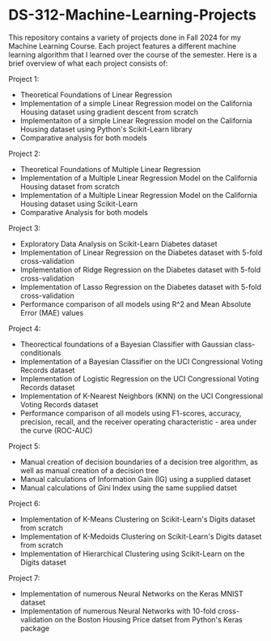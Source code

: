 # DS-312-Machine-Learning-Projects
This repository contains a variety of projects done in Fall 2024 for my Machine Learning Course. Each project features a different machine learning algorithm that I learned over the course of the semester. Here is a brief overview of what each project consists of:

Project 1: 
- Theoretical Foundations of Linear Regression
- Implementation of a simple Linear Regression model on the California Housing dataset using gradient descent from scratch
- Implementaiton of a simple Linear Regression model on the California Housing dataset using Python's Scikit-Learn library
- Comparative analysis for both models

Project 2:
- Theoretical Foundations of Multiple Linear Regression
- Implementation of a Multiple Linear Regression Model on the California Housing dataset from scratch
- Implementation of a Multiple Linear Regression Model on the California Housing dataset using Scikit-Learn
- Comparative Analysis for both models

Project 3:
- Exploratory Data Analysis on Scikit-Learn Diabetes dataset
- Implementation of Linear Regression on the Diabetes dataset with 5-fold cross-validation
- Implementation of Ridge Regression on the Diabetes dataset with 5-fold cross-validation
- Implementation of Lasso Regression on the Diabetes dataset with 5-fold cross-validation
- Performance comparison of all models using R^2 and Mean Absolute Error (MAE) values

Project 4:
- Theorectical foundations of a Bayesian Classifier with Gaussian class-conditionals
- Implementation of a Bayesian Classifier on the UCI Congressional Voting Records dataset
- Implementation of Logistic Regression on the UCI Congressional Voting Records dataset
- Implementation of K-Nearest Neighbors (KNN) on the UCI Congressional Voting Records dataset
- Performance comparison of all models using F1-scores, accuracy, precision, recall, and the receiver operating characteristic - area under the curve (ROC-AUC)

Project 5: 
- Manual creation of decision boundaries of a decision tree algorithm, as well as manual creation of a decision tree
- Manual calculations of Information Gain (IG) using a supplied dataset
- Manual calculations of Gini Index using the same supplied datset

Project 6:
- Implementation of K-Means Clustering on Scikit-Learn's Digits dataset from scratch
- Implementation of K-Medoids Clustering on Scikit-Learn's Digits dataset from scratch
- Implementation of Hierarchical Clustering using Scikit-Learn on the Digits dataset

Project 7:
- Implementation of numerous Neural Networks on the Keras MNIST dataset
- Implementation of numerous Neural Networks with 10-fold cross-validation on the Boston Housing Price datset from Python's Keras package
